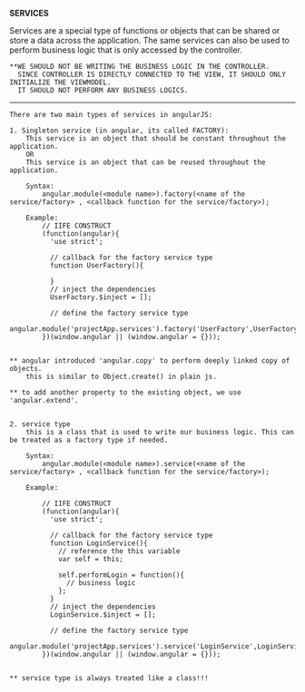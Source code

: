 **SERVICES**

Services are a special type of functions or objects that can be shared or store a data across the application.
The same services can also be used to perform business logic that is only accessed by the controller.


    **WE SHOULD NOT BE WRITING THE BUSINESS LOGIC IN THE CONTROLLER. 
      SINCE CONTROLLER IS DIRECTLY CONNECTED TO THE VIEW, IT SHOULD ONLY INITIALIZE THE VIEWMODEL.
      IT SHOULD NOT PERFORM ANY BUSINESS LOGICS.
      
_____________________________________________________________________________________
    
    There are two main types of services in angularJS:
    
    1. Singleton service (in angular, its called FACTORY):
        This service is an object that should be constant throughout the application.
        OR
        This service is an object that can be reused throughout the application.
        
        Syntax:
            angular.module(<module name>).factory(<name of the service/factory> , <callback function for the service/factory>);
                
        Example:
            // IIFE CONSTRUCT
            (function(angular){
              'use strict';
            
              // callback for the factory service type
              function UserFactory(){
            
              }
              // inject the dependencies
              UserFactory.$inject = [];
            
              // define the factory service type
              angular.module('projectApp.services').factory('UserFactory',UserFactory);
            })(window.angular || (window.angular = {}));

    
    ** angular introduced 'angular.copy' to perform deeply linked copy of objects.
        this is similar to Object.create() in plain js.
        
    ** to add another property to the existing object, we use 'angular.extend'.    
    
    
    2. service type
        this is a class that is used to write our business logic. This can be treated as a factory type if needed.
        
        Syntax:
            angular.module(<module name>).service(<name of the service/factory> , <callback function for the service/factory>);
        
        Example:
                
            // IIFE CONSTRUCT
            (function(angular){
              'use strict';
            
              // callback for the factory service type
              function LoginService(){
                // reference the this variable
                var self = this;
            
                self.performLogin = function(){
                  // business logic
                };
              }
              // inject the dependencies
              LoginService.$inject = [];
            
              // define the factory service type
              angular.module('projectApp.services').service('LoginService',LoginService);
            })(window.angular || (window.angular = {}));


    ** service type is always treated like a class!!!